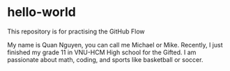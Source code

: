 # hello-world
This repository is for practising the GitHub Flow

My name is Quan Nguyen, you can call me Michael or Mike. Recently, I just finished my grade 11 in VNU-HCM High school for the Gifted. I am passionate about math, coding, and sports like basketball or soccer.
